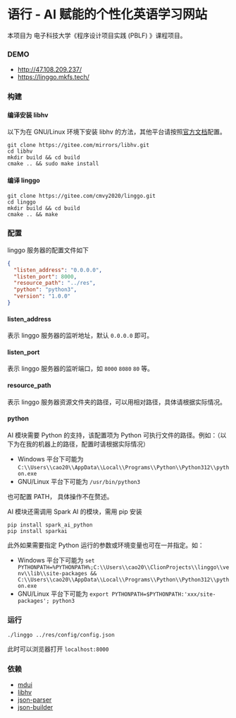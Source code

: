 # 语行 - AI 赋能的个性化英语学习网站

本项目为 电子科技大学《程序设计项目实践 (PBLF) 》课程项目。

### DEMO
- http://47.108.209.237/
- https://linggo.mkfs.tech/

### 构建
#### 编译安装 libhv
以下为在 GNU/Linux 环境下安装 libhv 的方法，其他平台请按照[官方文档](https://github.com/ithewei/libhv/blob/master/README-CN.md#%EF%B8%8F-%E6%9E%84%E5%BB%BA)配置。
```shell
git clone https://gitee.com/mirrors/libhv.git
cd libhv
mkdir build && cd build
cmake .. && sudo make install
```
#### 编译 linggo
```shell
git clone https://gitee.com/cmvy2020/linggo.git
cd linggo
mkdir build && cd build
cmake .. && make
```

### 配置
linggo 服务器的配置文件如下
```json
{
  "listen_address": "0.0.0.0",
  "listen_port": 8000,
  "resource_path": "../res",
  "python": "python3",
  "version": "1.0.0"
}
```
#### listen_address
表示 linggo 服务器的监听地址，默认 `0.0.0.0` 即可。
#### listen_port
表示 linggo 服务器的监听端口，如 `8000` `8080` `80` 等。
#### resource_path
表示 linggo 服务器资源文件夹的路径，可以用相对路径，具体请根据实际情况。
#### python
AI 模块需要 Python 的支持，该配置项为 Python 可执行文件的路径。例如：（以下为在我的机器上的路径，配置时请根据实际情况）
- Windows 平台下可能为 `C:\\Users\\cao20\\AppData\\Local\\Programs\\Python\\Python312\\python.exe`
- GNU/Linux 平台下可能为 `/usr/bin/python3`  

也可配置 PATH， 具体操作不在赘述。

AI 模块还需调用 Spark AI 的模块，需用 pip 安装
```shell
pip install spark_ai_python
pip install sparkai
```

此外如果需要指定 Python 运行的参数或环境变量也可在一并指定。如：
- Windows 平台下可能为 `set PYTHONPATH=%PYTHONPATH%;C:\\Users\\cao20\\ClionProjects\\linggo\\venv\\lib\\site-packages && C:\\Users\\cao20\\AppData\\Local\\Programs\\Python\\Python312\\python.exe`
- GNU/Linux 平台下可能为 `export PYTHONPATH=$PYTHONPATH:'xxx/site-packages'; python3`

### 运行
```shell
./linggo ../res/config/config.json
```
此时可以浏览器打开 `localhost:8000`

### 依赖
- [mdui](https://www.mdui.org/docs/)
- [libhv](https://github.com/ithewei/libhv)
- [json-parser](https://github.com/json-parser/json-parser)
- [json-builder](https://github.com/json-parser/json-builder)